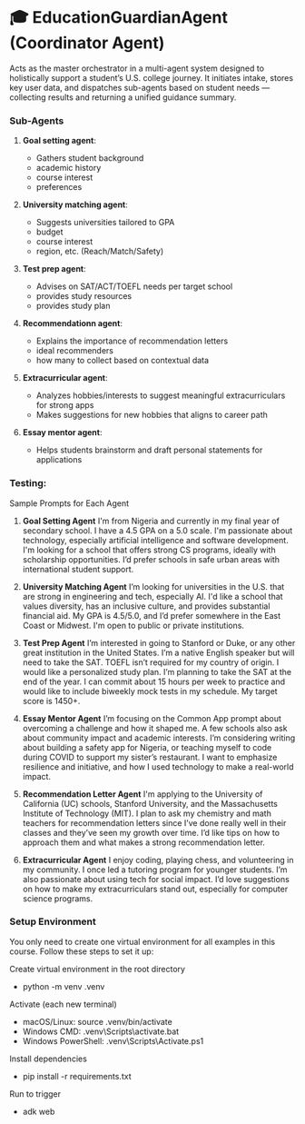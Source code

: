 # 🎓 EducationGuardianAgent (Coordinator Agent)
Acts as the master orchestrator in a multi-agent system designed to holistically support a student’s U.S. college journey. 
It initiates intake, stores key user data, and dispatches sub-agents based on student needs — collecting results and returning a unified guidance summary.

### Sub-Agents
1. **Goal setting agent**:
   - Gathers student background
   - academic history
   - course interest
   - preferences
     
3. **University matching agent**:
   - Suggests universities tailored to GPA
   - budget
   - course interest
   - region, etc. (Reach/Match/Safety)
     
5. **Test prep agent**:
   - Advises on SAT/ACT/TOEFL needs per target school
   - provides study resources
   - provides study plan
     
7. **Recommendationn agent**:
   - Explains the importance of recommendation letters
   - ideal recommenders
   - how many to collect based on contextual data
     
9. **Extracurricular agent**:
    - Analyzes hobbies/interests to suggest meaningful extracurriculars for strong apps
    - Makes suggestions for new hobbies that aligns to career path
      
11. **Essay mentor agent**:
    - Helps students brainstorm and draft personal statements for applications

### Testing: 
Sample Prompts for Each Agent
1. **Goal Setting Agent**
   I'm from Nigeria and currently in my final year of secondary school. I have a 4.5 GPA on a 5.0 scale.
   I'm passionate about technology, especially artificial intelligence and software development.
   I'm looking for a school that offers strong CS programs, ideally with scholarship opportunities.
   I’d prefer schools in safe urban areas with international student support.

2. **University Matching Agent**
   I’m looking for universities in the U.S. that are strong in engineering and tech, especially AI.
   I'd like a school that values diversity, has an inclusive culture, and provides substantial financial aid.
   My GPA is 4.5/5.0, and I’d prefer somewhere in the East Coast or Midwest. I'm open to public or private institutions.

3. **Test Prep Agent**
   I’m interested in going to Stanford or Duke, or any other great institution in the United States.
   I’m a native English speaker but will need to take the SAT. TOEFL isn’t required for my country of origin.
   I would like a personalized study plan. I’m planning to take the SAT at the end of the year.
   I can commit about 15 hours per week to practice and would like to include biweekly mock tests in my schedule.
   My target score is 1450+.

4. **Essay Mentor Agent**
   I’m focusing on the Common App prompt about overcoming a challenge and how it shaped me.
   A few schools also ask about community impact and academic interests. I’m considering writing about building a safety app for Nigeria,
   or teaching myself to code during COVID to support my sister’s restaurant. I want to emphasize resilience and initiative,
   and how I used technology to make a real-world impact.

5. **Recommendation Letter Agent**
   I'm applying to the University of California (UC) schools, Stanford University, and the Massachusetts Institute of Technology (MIT).
   I plan to ask my chemistry and math teachers for recommendation letters since I’ve done really well in their classes
   and they’ve seen my growth over time. I’d like tips on how to approach them and what makes a strong recommendation letter.

6. **Extracurricular Agent**
   I enjoy coding, playing chess, and volunteering in my community. I once led a tutoring program for younger students.
   I’m also passionate about using tech for social impact. I’d love suggestions on how to make my extracurriculars stand out,
   especially for computer science programs.

   
### Setup Environment
You only need to create one virtual environment for all examples in this course. Follow these steps to set it up:

Create virtual environment in the root directory
- python -m venv .venv

Activate (each new terminal)
   - macOS/Linux:
   source .venv/bin/activate
   - Windows CMD:
   .venv\Scripts\activate.bat
   - Windows PowerShell:
   .venv\Scripts\Activate.ps1

Install dependencies
- pip install -r requirements.txt

Run to trigger
- adk web
